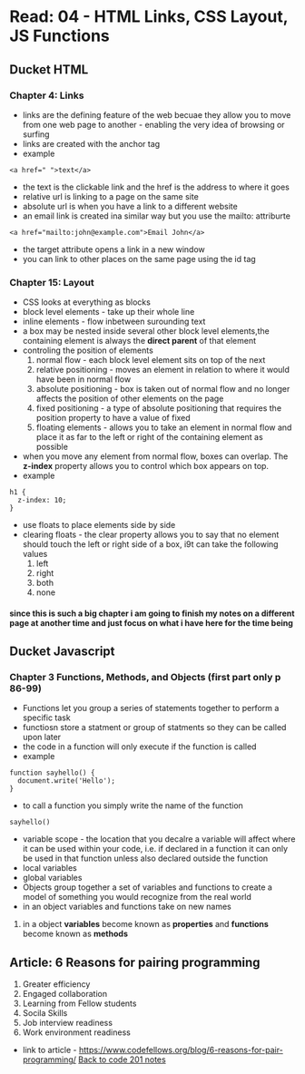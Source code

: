 # Read: 04 - HTML Links, CSS Layout, JS Functions

## Ducket HTML

### Chapter 4: Links

- links are the defining feature of the web becuae they allow you to move from one web page to another - enabling the very idea of browsing or surfing
- links are created with the anchor tag
- example
```
<a href=" ">text</a>
```
- the text is the clickable link and the href is the address to where it goes
- relative url is linking to a page on the same site
- absolute url is when you have a link to a different website
- an email link is created ina similar way but you use the mailto: attriburte
```
<a href="mailto:john@example.com">Email John</a>
```
- the target attribute opens a link in a new window
- you can link to other places on the same page using the id tag

### Chapter 15: Layout

- CSS looks at everything as blocks
- block level elements - take up their whole line
- inline elements - flow inbetween surounding text
- a box may be nested inside several other block level elements,the containing element is always the **direct parent** of that element
- controling the position of elements
  1. normal flow - each block level element sits on top of the next
  1. relative positioning - moves an element in relation to where it would have been in normal flow
  1. absolute positioning - box is taken out of normal flow and no longer affects the position of other elements on the page
  1. fixed positioning - a type of absolute positioning that requires the position property to have a value of fixed
  1. floating elements - allows you to take an element in normal flow and place it as far to the left or right of the containing element as possible
- when you move any element from normal flow, boxes can overlap. The **z-index** property allows you to control which box appears on top.
- example
```
h1 {
  z-index: 10;
}
```
- use floats to place elements side by side
- clearing floats - the clear property allows you to say that no element should touch the left or right side of a box, i9t can take the following values
  1. left
  1. right
  1. both
  1. none

#### since this is such a big chapter i am going to finish my notes on a different page at another time and just focus on what i have here for the time being

## Ducket Javascript

### Chapter 3 Functions, Methods, and Objects (first part only p 86-99)

- Functions let you group a series of statements together to perform a specific task
- functiosn store a statment or group of statments so they can be called upon later
- the code in a function will only execute if the function is called
- example

```
function sayhello() {
  document.write('Hello');
}
```

- to call a function you simply write the name of the function

```
sayhello()
```

- variable scope - the location that you decalre a variable will affect where it can be used within your code, i.e. if declared in a function it can only be used in that function unless also declared outside the function
- local variables
- global variables
- Objects group together a set of variables and functions to create a model of something you would recognize from the real world
- in an object variables and functions take on new names
 1. in a object **variables** become known as **properties** and **functions** become known as **methods**


## Article: 6 Reasons for pairing programming

1. Greater efficiency
1. Engaged collaboration
1. Learning from Fellow students
1. Socila Skills
1. Job interview readiness
1. Work environment readiness

- link to article - https://www.codefellows.org/blog/6-reasons-for-pair-programming/
[Back to code 201 notes](201.md)